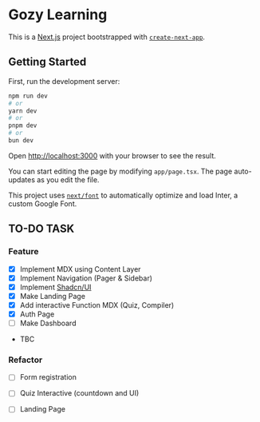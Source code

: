 # Gozy Learning

This is a [Next.js](https://nextjs.org/) project bootstrapped with [`create-next-app`](https://github.com/vercel/next.js/tree/canary/packages/create-next-app).

## Getting Started

First, run the development server:

```bash
npm run dev
# or
yarn dev
# or
pnpm dev
# or
bun dev
```

Open [http://localhost:3000](http://localhost:3000) with your browser to see the result.

You can start editing the page by modifying `app/page.tsx`. The page auto-updates as you edit the file.

This project uses [`next/font`](https://nextjs.org/docs/basic-features/font-optimization) to automatically optimize and load Inter, a custom Google Font.

## TO-DO TASK

### Feature

- [x] Implement MDX using Content Layer
- [x] Implement Navigation (Pager & Sidebar)
- [x] Implement [Shadcn/UI](https://ui.shadcn.com/)
- [x] Make Landing Page
- [x] Add interactive Function MDX (Quiz, Compiler)
- [x] Auth Page
- [ ] Make Dashboard
- TBC

### Refactor

- [ ] Form registration
- [ ] Quiz Interactive (countdown and UI)
- [ ] Landing Page
  